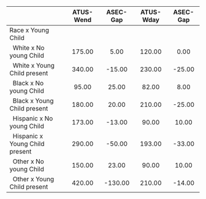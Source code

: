 
|                      |    ATUS-Wend |     ASEC-Gap |    ATUS-Wday |     ASEC-Gap |
| -------------------- | :----------: | :----------: | :----------: | :----------: |
| Race x Young Child   |              |              |              |              |
| &nbsp;&nbsp;White x No young Child |       175.00 |         5.00 |       120.00 |         0.00 |
| &nbsp;&nbsp;White x Young Child present |       340.00 |       -15.00 |       230.00 |       -25.00 |
| &nbsp;&nbsp;Black x No young Child |        95.00 |        25.00 |        82.00 |         8.00 |
| &nbsp;&nbsp;Black x Young Child present |       180.00 |        20.00 |       210.00 |       -25.00 |
| &nbsp;&nbsp;Hispanic x No young Child |       173.00 |       -13.00 |        90.00 |        10.00 |
| &nbsp;&nbsp;Hispanic x Young Child present |       290.00 |       -50.00 |       193.00 |       -33.00 |
| &nbsp;&nbsp;Other x No young Child |       150.00 |        23.00 |        90.00 |        10.00 |
| &nbsp;&nbsp;Other x Young Child present |       420.00 |      -130.00 |       210.00 |       -14.00 |

